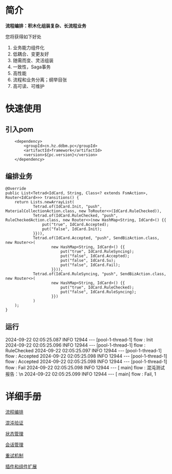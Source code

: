 # 简介

**流程编排：积木化组装复杂、长流程业务**

您将获得如下好处

1. 业务能力组件化
2. 低耦合、变更友好
3. 随需而变、灵活组装
4. 一致性，Saga事务
5. 高性能
6. 流程和业务分离；纲举目张
7. 高可读、可维护

# 快速使用

## 引入pom

        <dependency>
            <groupId>cn.hz.ddbm.pc</groupId>
            <artifactId>framework</artifactId>
            <version>${pc.version}</version>
        </dependency>

## 编排业务

    @Override
    public List<Tetrad<IdCard, String, Class<? extends FsmAction>, Router<IdCard>>> transitions() {
        return Lists.newArrayList(
                Tetrad.of(IdCard.Init, "push", MaterialCollectionAction.class, new ToRouter<>(IdCard.RuleChecked)),
                Tetrad.of(IdCard.RuleChecked, "push", RuleCheckedAction.class, new Router<>(new HashMap<String, IdCard>() {{
                    put("true", IdCard.Accepted);
                    put("false", IdCard.Init);
                }})),
                Tetrad.of(IdCard.Accepted, "push", SendBizAction.class, new Router<>(
                        new HashMap<String, IdCard>() {{
                            put("true", IdCard.RuleSyncing);
                            put("false", IdCard.Accepted);
                            put("false", IdCard.Su);
                            put("false", IdCard.Fail);
                        }})),
                Tetrad.of(IdCard.RuleSyncing, "push", SendBizAction.class, new Router<>(
                        new HashMap<String, IdCard>() {{
                            put("true", IdCard.RuleChecked);
                            put("false", IdCard.RuleSyncing);
                        }})
                )
        );
    }

## 运行

2024-09-22 02:05:25.087  INFO 12944 --- [pool-1-thread-1] flow                                     : Init
2024-09-22 02:05:25.096  INFO 12944 --- [pool-1-thread-1] flow                                     : RuleChecked
2024-09-22 02:05:25.097  INFO 12944 --- [pool-1-thread-1] flow                                     : Accepted
2024-09-22 02:05:25.098  INFO 12944 --- [pool-1-thread-1] flow                                     : Accepted
2024-09-22 02:05:25.098  INFO 12944 --- [pool-1-thread-1] flow                                     : Fail
2024-09-22 02:05:25.098  INFO 12944 --- [           main] flow                                     : 混沌测试报告：\n
2024-09-22 02:05:25.099  INFO 12944 --- [           main] flow                                     : Fail,	1

## 

# 详细手册

[流程编排](doc/saga模式.md) 

[混沌验证](doc/混沌验证.md)

[状态管理](doc/状态管理.md)

[会话管理](doc/会话管理.md) 

[重试机制](doc/重试机制.md)

[插件和组件扩展](doc/插件和组件扩展.md) 

